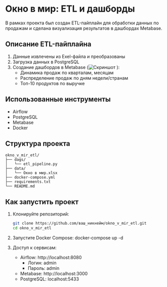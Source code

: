 # Окно в мир: ETL и дашборды
В рамках проекта был создан ETL-пайплайн для обработки данных по продажам и сделана визуализация результатов в дашбордах Metabase.

## Описание ETL-пайплайна
1. Данные извлечены из Exel-файла и преобразованы
2. Загрузка данных в PostgreSQL
3. Создание дашбордов в Metabase (![Скриншот](screenshots/2025-10-22_07-54-42.jpeg)
):
   - Динамика продаж по кварталам, месяцам
   - Распределение продаж по дням недели/странам
   - Топ-10 продуктов по выручке

## Использованные инструменты
- Airflow
- PostgreSQL
- Metabase
- Docker

## Структура проекта

    okno_v_mir_etl/
    ├── dags/
    │   └── etl_pipeline.py
    ├── data/
    │   └── Окно в мир.xlsx
    ├── docker-compose.yml
    ├── requirements.txt
    └── README.md

## Как запустить проект

1. Клонируйте репозиторий:
   ```bash
   git clone https://github.com/ваш_никнейм/okno_v_mir_etl.git
   cd okno_v_mir_etl

2. Запустите Docker Compose:
   docker-compose up -d

3. Доступ к сервисам:
   - Airflow: http://localhost:8080
      - Логин: admin
      - Пароль: admin  
   - Metabase: http://localhost:3000
   - PostgreSQL: localhost:5433
